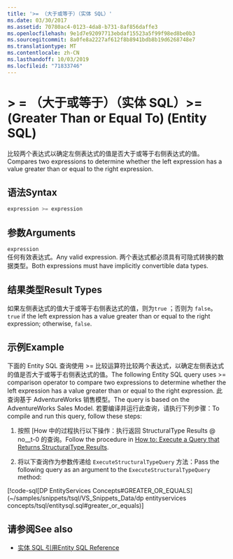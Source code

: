 ```yaml
---
title: '>= （大于或等于）（实体 SQL）'
ms.date: 03/30/2017
ms.assetid: 70780ac4-0123-4da8-b731-8af856daffe3
ms.openlocfilehash: 9e1d7e92097713ebdaf15523a5f99f98ed8be0b3
ms.sourcegitcommit: 8a0fe8a2227af612f8b8941bdb8b19d6268748e7
ms.translationtype: MT
ms.contentlocale: zh-CN
ms.lasthandoff: 10/03/2019
ms.locfileid: "71833746"
---
```

# <a name="-greater-than-or-equal-to-entity-sql"></a><span data-ttu-id="3d99b-102">> = （大于或等于）（实体 SQL）</span><span class="sxs-lookup"><span data-stu-id="3d99b-102">>= (Greater Than or Equal To) (Entity SQL)</span></span>
<span data-ttu-id="3d99b-103">比较两个表达式以确定左侧表达式的值是否大于或等于右侧表达式的值。</span><span class="sxs-lookup"><span data-stu-id="3d99b-103">Compares two expressions to determine whether the left expression has a value greater than or equal to the right expression.</span></span>  
  
## <a name="syntax"></a><span data-ttu-id="3d99b-104">语法</span><span class="sxs-lookup"><span data-stu-id="3d99b-104">Syntax</span></span>  
  
```sql  
expression >= expression  
```  
  
## <a name="arguments"></a><span data-ttu-id="3d99b-105">参数</span><span class="sxs-lookup"><span data-stu-id="3d99b-105">Arguments</span></span>  
 `expression`  
 <span data-ttu-id="3d99b-106">任何有效表达式。</span><span class="sxs-lookup"><span data-stu-id="3d99b-106">Any valid expression.</span></span> <span data-ttu-id="3d99b-107">两个表达式都必须具有可隐式转换的数据类型。</span><span class="sxs-lookup"><span data-stu-id="3d99b-107">Both expressions must have implicitly convertible data types.</span></span>  
  
## <a name="result-types"></a><span data-ttu-id="3d99b-108">结果类型</span><span class="sxs-lookup"><span data-stu-id="3d99b-108">Result Types</span></span>  
 <span data-ttu-id="3d99b-109">如果左侧表达式的值大于或等于右侧表达式的值，则为`true` ；否则为 `false`。</span><span class="sxs-lookup"><span data-stu-id="3d99b-109">`true` if the left expression has a value greater than or equal to the right expression; otherwise, `false`.</span></span>  
  
## <a name="example"></a><span data-ttu-id="3d99b-110">示例</span><span class="sxs-lookup"><span data-stu-id="3d99b-110">Example</span></span>  
 <span data-ttu-id="3d99b-111">下面的 Entity SQL 查询使用 >= 比较运算符比较两个表达式，以确定左侧表达式的值是否大于或等于右侧表达式的值。</span><span class="sxs-lookup"><span data-stu-id="3d99b-111">The following Entity SQL query uses >= comparison operator to compare two expressions to determine whether the left expression has a value greater than or equal to the right expression.</span></span> <span data-ttu-id="3d99b-112">此查询基于 AdventureWorks 销售模型。</span><span class="sxs-lookup"><span data-stu-id="3d99b-112">The query is based on the AdventureWorks Sales Model.</span></span> <span data-ttu-id="3d99b-113">若要编译并运行此查询，请执行下列步骤：</span><span class="sxs-lookup"><span data-stu-id="3d99b-113">To compile and run this query, follow these steps:</span></span>  
  
1. <span data-ttu-id="3d99b-114">按照 [How 中的过程执行以下操作：执行返回 StructuralType Results @ no__t-0 的查询。</span><span class="sxs-lookup"><span data-stu-id="3d99b-114">Follow the procedure in [How to: Execute a Query that Returns StructuralType Results](../how-to-execute-a-query-that-returns-structuraltype-results.md).</span></span>  
  
2. <span data-ttu-id="3d99b-115">将以下查询作为参数传递给 `ExecuteStructuralTypeQuery` 方法：</span><span class="sxs-lookup"><span data-stu-id="3d99b-115">Pass the following query as an argument to the `ExecuteStructuralTypeQuery` method:</span></span>  
  
 [!code-sql[DP EntityServices Concepts#GREATER_OR_EQUALS](~/samples/snippets/tsql/VS_Snippets_Data/dp entityservices concepts/tsql/entitysql.sql#greater_or_equals)]  
  
## <a name="see-also"></a><span data-ttu-id="3d99b-116">请参阅</span><span class="sxs-lookup"><span data-stu-id="3d99b-116">See also</span></span>

- [<span data-ttu-id="3d99b-117">实体 SQL 引用</span><span class="sxs-lookup"><span data-stu-id="3d99b-117">Entity SQL Reference</span></span>](entity-sql-reference.md)
